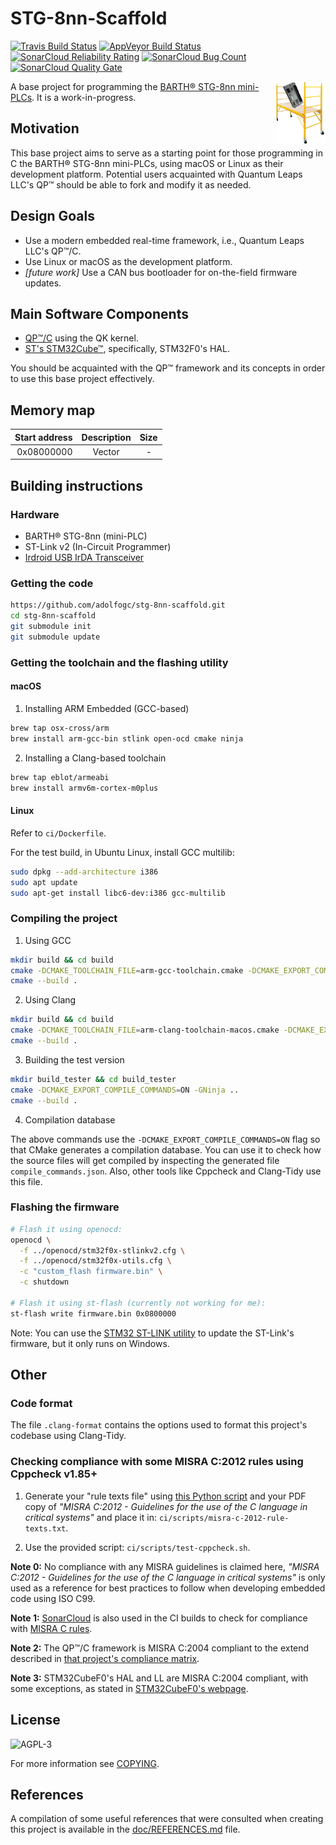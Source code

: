 # STG-8nn-Scaffold

[![Travis Build Status](https://travis-ci.org/adolfogc/stg-8nn-scaffold.svg?branch=master)](https://travis-ci.org/adolfogc/stg-8nn-scaffold)
[![AppVeyor Build Status](https://ci.appveyor.com/api/projects/status/g9tbt84ft6jedysu?svg=true)](https://ci.appveyor.com/project/adolfogc/stg-8nn-scaffold)
[![SonarCloud Reliability Rating](https://sonarcloud.io/api/project_badges/measure?project=adolfogc_stg-8nn-scaffold&metric=reliability_rating)](https://sonarcloud.io/dashboard?id=adolfogc_stg-8nn-scaffold)
[![SonarCloud Bug Count](https://sonarcloud.io/api/project_badges/measure?project=adolfogc_stg-8nn-scaffold&metric=bugs)](https://sonarcloud.io/dashboard?id=adolfogc_stg-8nn-scaffold)
[![SonarCloud Quality Gate](https://sonarcloud.io/api/project_badges/measure?project=adolfogc_stg-8nn-scaffold&metric=alert_status)](https://sonarcloud.io/dashboard?id=adolfogc_stg-8nn-scaffold)

<img align="right" width="80" height="100" src="stg-8nn-scaffold-logo.png">

A base project for programming the [BARTH® STG-8nn mini-PLCs](https://barth-elektronik.com/en/mini-plc.html).
It is a work-in-progress.

## Motivation
This base project aims to serve as a starting point for those programming in C the BARTH® STG-8nn mini-PLCs, using macOS or Linux as their development platform. Potential users acquainted with Quantum Leaps LLC's QP™ should be able to fork and modify it as needed.

## Design Goals
- Use a modern embedded real-time framework, i.e., Quantum Leaps LLC's QP™/C.
- Use Linux or macOS as the development platform.
- *[future work]* Use a CAN bus bootloader for on-the-field firmware updates.


## Main Software Components
- [QP™/C](https://www.state-machine.com) using the QK kernel.
- [ST's STM32Cube™](https://www.st.com/content/st_com/en/products/embedded-software/mcus-embedded-software/stm32-embedded-software/stm32cube-mcu-packages/stm32cubef0.html), specifically, STM32F0's HAL.

You should be acquainted with the QP™ framework and its concepts in order to use this base project effectively.

## Memory map
| Start address | Description| Size |
| -------------: |:-------------:|:--:|
| 0x08000000 | Vector  | -|

## Building instructions

### Hardware
- BARTH® STG-8nn (mini-PLC)
- ST-Link v2 (In-Circuit Programmer)
- [Irdroid USB IrDA Transceiver](https://irdroid.eu/product/irdroid-usb-irda-transceiver)

### Getting the code

```bash
https://github.com/adolfogc/stg-8nn-scaffold.git
cd stg-8nn-scaffold
git submodule init
git submodule update
```

### Getting the toolchain and the flashing utility
#### macOS

1. Installing ARM Embedded (GCC-based)

```bash
brew tap osx-cross/arm
brew install arm-gcc-bin stlink open-ocd cmake ninja
```

2. Installing a Clang-based toolchain

```bash
brew tap eblot/armeabi
brew install armv6m-cortex-m0plus
```

#### Linux
Refer to `ci/Dockerfile`.

For the test build, in Ubuntu Linux, install GCC multilib:

```bash
sudo dpkg --add-architecture i386
sudo apt update
sudo apt-get install libc6-dev:i386 gcc-multilib
```

### Compiling the project

1. Using GCC

```bash
mkdir build && cd build
cmake -DCMAKE_TOOLCHAIN_FILE=arm-gcc-toolchain.cmake -DCMAKE_EXPORT_COMPILE_COMMANDS=ON -GNinja ..
cmake --build .
```

2. Using Clang

```bash
mkdir build && cd build
cmake -DCMAKE_TOOLCHAIN_FILE=arm-clang-toolchain-macos.cmake -DCMAKE_EXPORT_COMPILE_COMMANDS=ON -GNinja ..
cmake --build .
```

3. Building the test version
```bash
mkdir build_tester && cd build_tester
cmake -DCMAKE_EXPORT_COMPILE_COMMANDS=ON -GNinja ..
cmake --build .
```

4. Compilation database

The above commands use the `-DCMAKE_EXPORT_COMPILE_COMMANDS=ON` flag so that CMake generates a compilation database. You can use it to check how the source files will get compiled by inspecting the generated file `compile_commands.json`. Also, other tools like Cppcheck and Clang-Tidy use this file.

### Flashing the firmware
```bash
# Flash it using openocd:
openocd \
  -f ../openocd/stm32f0x-stlinkv2.cfg \
  -f ../openocd/stm32f0x-utils.cfg \
  -c "custom_flash firmware.bin" \
  -c shutdown

# Flash it using st-flash (currently not working for me):
st-flash write firmware.bin 0x0800000
```

Note: You can use the [STM32 ST-LINK utility](https://www.st.com/en/development-tools/stsw-link004.html) to update the ST-Link's firmware, but it only runs on Windows.

## Other

### Code format
The file `.clang-format` contains the options used to format this project's codebase using Clang-Tidy.

### Checking compliance with some MISRA C:2012 rules using Cppcheck v1.85+
1. Generate your "rule texts file" using [this Python script](https://github.com/ChisholmKyle/SublimeLinter-contrib-cppcheck-misra/blob/master/scripts/cppcheck-misra-parsetexts.py) and your PDF copy of *"MISRA C:2012 - Guidelines for the use of the C language in critical systems"* and place it in: `ci/scripts/misra-c-2012-rule-texts.txt`.

2. Use the provided script: `ci/scripts/test-cppcheck.sh`.

**Note 0:** No compliance with any MISRA guidelines is claimed here, *"MISRA C:2012 - Guidelines for the use of the C language in critical systems"* is only used as a reference for best practices to follow when developing embedded code using ISO C99.

**Note 1:** [SonarCloud](https://www.sonarsource.com/products/codeanalyzers/sonarcfamilyforcpp.html) is also used in the CI builds to check for compliance with [MISRA C rules](https://rules.sonarsource.com/c/tag/misra).

**Note 2:** The QP™/C framework is MISRA C:2004 compliant to the extend described in [that project's compliance matrix](http://www.state-machine.com/doc/AN_QP-C_MISRA.pdf).

**Note 3:** STM32CubeF0's HAL and LL are MISRA C:2004 compliant, with some exceptions, as stated in [STM32CubeF0's webpage](https://www.st.com/content/st_com/en/products/embedded-software/mcus-embedded-software/stm32-embedded-software/stm32cube-mcu-packages/stm32cubef0.html).

## License
![AGPL-3](https://www.gnu.org/graphics/agplv3-with-text-162x68.png)

For more information see [COPYING](COPYING).

## References
A compilation of some useful references that were consulted when creating this project is available in the [doc/REFERENCES.md](doc/REFERENCES.md) file.

